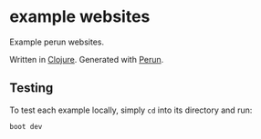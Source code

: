 # example websites

Example perun websites.

Written in [Clojure](https://clojure.org). Generated with [Perun](https://perun.io/).


## Testing

To test each example locally, simply `cd` into its directory and run:

`boot dev`
